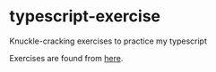 # typescript-exercise

Knuckle-cracking exercises to practice my typescript

Exercises are found from [here](https://typescript-exercises.github.io/#exercise=1&file=%2Findex.ts).
